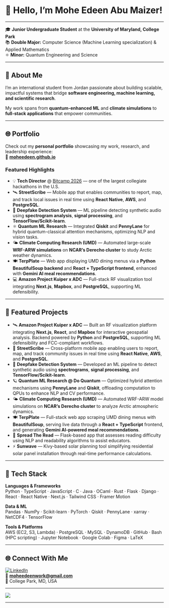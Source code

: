 # 👋 Hello, I’m Mohe Edeen Abu Maizer!
---

🎓 **Junior Undergraduate Student** at the **University of Maryland, College Park**  
📚 **Double Major:** Computer Science (Machine Learning specialization) & Applied Mathematics  
⚛️ **Minor:** Quantum Engineering and Science  

---

## 🚀 About Me

I’m an international student from Jordan passionate about building scalable, impactful systems that bridge **software engineering, machine learning, and scientific research**.  

My work spans from **quantum-enhanced ML** and **climate simulations** to **full-stack applications** that empower communities.  

---

## 🌐 Portfolio

Check out my **personal portfolio** showcasing my work, research, and leadership experience:  
🔗 **[moheedeen.github.io](https://moheedeen.github.io)**

### Featured Highlights
- 💡 **Tech Director** @ [Bitcamp 2026](https://bit.camp) — one of the largest collegiate hackathons in the U.S.
- 🛰️ **StreetScribe** — Mobile app that enables communities to report, map, and track local issues in real time using **React Native**, **AWS**, and **PostgreSQL**.  
- 🧠 **Deepfake Detection System** — ML pipeline detecting synthetic audio using **spectrogram analysis**, **signal processing**, and **TensorFlow/Scikit-learn**.  
- ⚛️ **Quantum ML Research** — Integrated **Qiskit** and **PennyLane** for hybrid quantum-classical attention mechanisms, optimizing NLP and vision tasks.  
- 🌤️ **Climate Computing Research (UMD)** — Automated large-scale **WRF-ARW simulations** on **NCAR’s Derecho cluster** to study Arctic weather dynamics.  
- 🍽️ **TerpPlate** — Web app displaying UMD dining menus via a **Python BeautifulSoup backend** and **React + TypeScript frontend**, enhanced with **Gemini AI meal recommendations**.  
- 💻 **Amazon Project Kuiper x ADC** — Full-stack RF visualization tool integrating **Next.js**, **Mapbox**, and **PostgreSQL**, supporting ML defensibility.

---

## 🧠 Featured Projects

- 🛰️ **Amazon Project Kuiper x ADC** — Built an RF visualization platform integrating **Next.js**, **React**, and **Mapbox** for interactive geospatial analysis. Backend powered by **Python** and **PostgreSQL**, supporting ML defensibility and FCC-compliant workflows.  
- 🧭 **StreetScribe** — Cross-platform mobile app enabling users to report, map, and track community issues in real time using **React Native**, **AWS**, and **PostgreSQL**.  
- 💭 **Deepfake Detection System** — Developed an ML pipeline to detect synthetic audio using **spectrograms**, **signal processing**, and **TensorFlow/Scikit-learn**.  
- 🪐 **Quantum ML Research @ Do Quantum** — Optimized hybrid attention mechanisms using **PennyLane** and **Qiskit**, offloading computation to QPUs to enhance NLP and CV performance.  
- 🌤️ **Climate Computing Research (UMD)** — Automated WRF-ARW model simulations on **NCAR’s Derecho cluster** to analyze Arctic atmospheric dynamics.  
- 🍽️ **TerpPlate** — Full-stack web app scraping UMD dining menus with **BeautifulSoup**, serving live data through a **React + TypeScript** frontend, and generating **Gemini AI-powered meal recommendations**.  
- 📖 **Spread The Read** — Flask-based app that assesses reading difficulty using NLP and readability algorithms to assist educators.  
- ⚡ **Sunwave** — Kivy-based solar planning tool simplifying residential solar panel installation through real-time performance calculations.

---

## 🧰 Tech Stack

**Languages & Frameworks**  
Python · TypeScript · JavaScript · C · Java · OCaml · Rust · Flask · Django · React · React Native · Next.js · Tailwind CSS · Framer Motion

**Data & ML**  
Pandas · NumPy · Scikit-learn · PyTorch · Qiskit · PennyLane · xarray · NetCDF4 · TensorFlow

**Tools & Platforms**  
AWS (EC2, S3, Lambda) · PostgreSQL · MySQL · DynamoDB · GitHub · Bash (HPC scripting) · Jupyter Notebook · Google Colab · Figma · LaTeX

---

## 🌐 Connect With Me

[![LinkedIn](https://img.shields.io/badge/LinkedIn-%230077B5.svg?logo=linkedin&logoColor=white)](https://linkedin.com/in/moheedeen)  
📧 **moheedeenwork@gmail.com**  
📍 College Park, MD, USA  

---

![](https://github-readme-streak-stats.herokuapp.com/?user=MoheEdeen&theme=transparent&hide_border=false)

---
